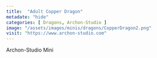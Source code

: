 ```yaml
---
title:  "Adult Copper Dragon"
metadate: "hide"
categories: [ Dragons, Archon-Studio ]
image: "/assets/images/minis/dragons/CopperDragon2.png"
visit: "https://www.archon-studio.com"
---
```

Archon-Studio Mini